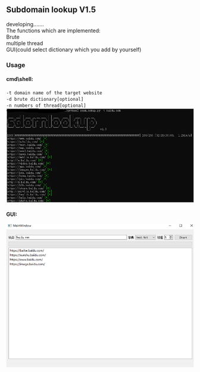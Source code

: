 ## Subdomain lookup V1.5
developing.......  
The functions which are implemented:  
Brute  
multiple thread  
GUI(could select dictionary which you add by yourself)
### Usage
#### cmd\shell:
`-t domain name of the target website`  
`-d brute dictionary[optional]`  
`-n numbers of thread[optional]`  
![Demonstration](https://github.com/chesterblue/photos/blob/master/subdomain.png)  

#### GUI:
![Demonstration](https://github.com/chesterblue/photos/blob/master/GUI_2.png)

